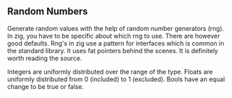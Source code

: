 ## Random Numbers

Generate random values with the help of random number generators (rng). In zig, you have to be
specific about which rng to use. There are however good defaults. Rng's in zig use a pattern
for interfaces which is common in the standard library. It uses fat pointers behind the scenes. It
is definitely worth reading the source.

Integers are uniformly distributed over the range of the type. Floats are uniformly distributed from
0 (included) to 1 (excluded). Bools have an equal change to be true or false.

<!-- MARKDOWN-AUTO-DOCS:START (CODE:src=./random_values.zig) -->
<!-- MARKDOWN-AUTO-DOCS:END -->
